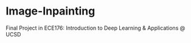 # Image-Inpainting
Final Project in ECE176: Introduction to Deep Learning &amp; Applications @ UCSD
